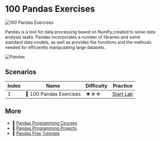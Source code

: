 # 100 Pandas Exercises

![100 Pandas Exercises](https://cover-creator.labex.io/100-pandas-exercises.png)

Pandas is a tool for data processing based on NumPy,created to solve data analysis tasks. Pandas incorporates a number of libraries and some standard data models, as well as provides the functions and the methods needed for efficiently manipulating large datasets.

![Pandas](https://img.shields.io/badge/Pandas-whitesmoke?style=for-the-badge&logo=pandas)


## Scenarios

|   Index | Name                   | Difficulty   | Practice                                                            |
|---------|------------------------|--------------|---------------------------------------------------------------------|
|       1 | 📖 100 Pandas Exercises | ★☆☆          | <a target='_blank' href='https://labex.io/labs/20747'>Start Lab</a> |

## More

- 🔗 [Pandas Programming Courses](https://github.com/labex-labs/awesome-programming-courses)
- 🔗 [Pandas Programming Projects](https://github.com/labex-labs/awesome-programming-projects)
- 🔗 [Pandas Free Tutorials](https://github.com/labex-labs/pandas-free-tutorials)


